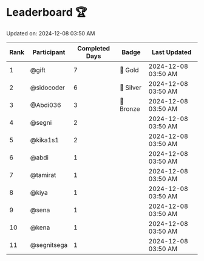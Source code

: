 # Leaderboard 🏆

Updated on: 2024-12-08 03:50 AM

| Rank | Participant       | Completed Days | Badge      | Last Updated         |
|------|-------------------|----------------|------------|----------------------|
| 1    | @gift             | 7              | 🏅 Gold     | 2024-12-08 03:50 AM |
| 2    | @sidocoder        | 6              | 🥈 Silver   | 2024-12-08 03:50 AM |
| 3    | @Abdi036          | 3              | 🥉 Bronze   | 2024-12-08 03:50 AM |
| 4    | @segni            | 2              |            | 2024-12-08 03:50 AM |
| 5    | @kika1s1          | 2              |            | 2024-12-08 03:50 AM |
| 6    | @abdi             | 1              |            | 2024-12-08 03:50 AM |
| 7    | @tamirat          | 1              |            | 2024-12-08 03:50 AM |
| 8    | @kiya             | 1              |            | 2024-12-08 03:50 AM |
| 9    | @sena             | 1              |            | 2024-12-08 03:50 AM |
| 10   | @kena             | 1              |            | 2024-12-08 03:50 AM |
| 11   | @segnitsega       | 1              |            | 2024-12-08 03:50 AM |
